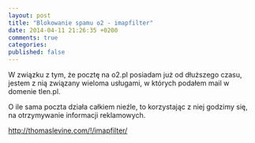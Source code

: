```yaml
---
layout: post
title: "Blokowanie spamu o2 - imapfilter"
date: 2014-04-11 21:26:35 +0200
comments: true
categories: 
published: false
---
```

W związku z tym, że pocztę na o2.pl posiadam już od dłuższego czasu, jestem z nią związany wieloma usługami, w których podałem mail w domenie tlen.pl.

O ile sama poczta działa całkiem nieźle, to korzystając z niej godzimy się, na otrzymywanie informacji reklamowych. 

http://thomaslevine.com/!/imapfilter/